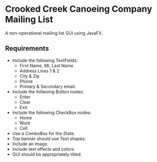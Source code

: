 # Crooked Creek Canoeing Company Mailing List
A non-operational mailing list GUI using JavaFX.

## Requirements
- Include the following TextFields:
  - First Name, MI, Last Name
  - Address Lines 1 & 2
  - City & Zip
  - Phone
  - Primary & Secondary email.
- Include the follwoing Button nodes: 
  - Enter
  - Clear
  - Exit
- Include the following CheckBox nodes: 
  - Home
  - Work
  - Cell
- Use a ComboBox for the State.
- Top banner should use Text shapes.
- Include an image.
- Include text effects and colors.
- GUI should be appropriately titled.
